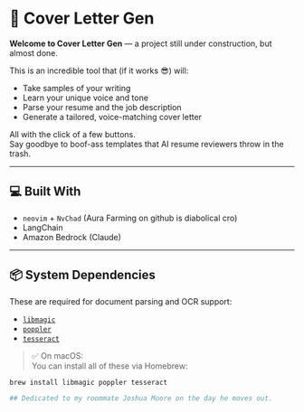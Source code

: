 # 📝 Cover Letter Gen

**Welcome to Cover Letter Gen** — a project still under construction, but almost done.

This is an incredible tool that (if it works 😎) will:

- Take samples of your writing
- Learn your unique voice and tone
- Parse your resume and the job description
- Generate a tailored, voice-matching cover letter

All with the click of a few buttons.  
Say goodbye to boof-ass templates that AI resume reviewers throw in the trash.

---

## 💻 Built With

- `neovim` + `NvChad` (Aura Farming on github is diabolical cro)
- LangChain
- Amazon Bedrock (Claude)

---

## 📦 System Dependencies

These are required for document parsing and OCR support:

- [`libmagic`](https://formulae.brew.sh/formula/libmagic)
- [`poppler`](https://formulae.brew.sh/formula/poppler)
- [`tesseract`](https://formulae.brew.sh/formula/tesseract)

> ✅ On macOS:  
> You can install all of these via Homebrew:
```bash
brew install libmagic poppler tesseract

## Dedicated to my roommate Joshua Moore on the day he moves out.
